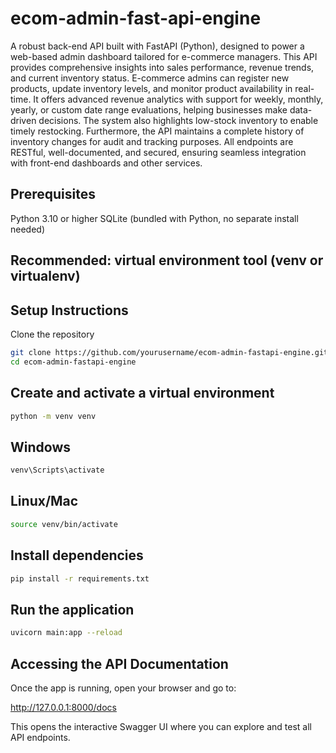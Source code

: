 # ecom-admin-fast-api-engine
A robust back-end API built with FastAPI (Python), designed to power a web-based admin dashboard tailored for e-commerce managers. This API provides comprehensive insights into sales performance, revenue trends, and current inventory status. E-commerce admins can register new products, update inventory levels, and monitor product availability in real-time. It offers advanced revenue analytics with support for weekly, monthly, yearly, or custom date range evaluations, helping businesses make data-driven decisions. The system also highlights low-stock inventory to enable timely restocking. Furthermore, the API maintains a complete history of inventory changes for audit and tracking purposes. All endpoints are RESTful, well-documented, and secured, ensuring seamless integration with front-end dashboards and other services.



## Prerequisites

Python 3.10 or higher
SQLite (bundled with Python, no separate install needed)

## Recommended: virtual environment tool (venv or virtualenv)

## Setup Instructions
Clone the repository

```bash
git clone https://github.com/yourusername/ecom-admin-fastapi-engine.git
cd ecom-admin-fastapi-engine
```

## Create and activate a virtual environment

```bash
python -m venv venv
```
## Windows
```bash
venv\Scripts\activate
```
## Linux/Mac
```bash
source venv/bin/activate
```
## Install dependencies

```bash
pip install -r requirements.txt
```

## Run the application

```bash
uvicorn main:app --reload
```
## Accessing the API Documentation
Once the app is running, open your browser and go to:

http://127.0.0.1:8000/docs

This opens the interactive Swagger UI where you can explore and test all API endpoints.
